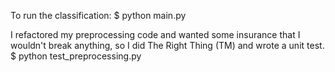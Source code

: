 To run the classification:
$ python main.py

I refactored my preprocessing code and wanted some insurance that I wouldn't break anything, so I did The Right Thing (TM) and wrote a unit test.
$ python test_preprocessing.py